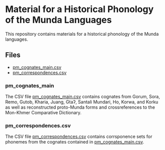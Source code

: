 # Material for a Historical Phonology of the Munda Languages

This repository contains materials for a historical phonology of the Munda languages.


## Files

- [pm_cognates_main.csv](https://github.com/fxru/pmundaphon/blob/master/pm_cognates_main.csv)
- [pm_correspondences.csv](https://github.com/fxru/pmundaphon/blob/master/pm_correspondences.csv)


### pm_cognates_main

The CSV file [pm_cognates_main.csv](https://github.com/fxru/pmundaphon/blob/master/pm_cognates_main.csv) contains cognates from Gorum, Sora, Remo, Gutob, Kharia, Juang, Gtaʔ, Santali Mundari, Ho, Korwa, and Korku as well as reconstructed proto-Munda forms and crossreferences to the Mon-Khmer Comparative Dictionary.

### pm_correspondences.csv

The CSV file [pm_correspondences.csv](https://github.com/fxru/pmundaphon/blob/master/pm_correspondences.csv) contains corrsponence sets for phonemes from the cognates contained in [pm_cognates_main.csv](https://github.com/fxru/pmundaphon/blob/master/pm_cognates_main.csv).